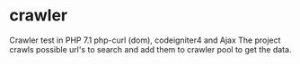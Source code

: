 # crawler
Crawler test in PHP 7.1 php-curl (dom), codeigniter4 and Ajax
The project crawls possible url's to search and add them to crawler pool to get the data.

